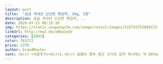```yaml
---
layout: post 
title:  "곰곰 국내산 신선한 햇감자, 1kg, 1봉" 
description: 곰곰 국내산 신선한 햇감자, ..
date: 2020-07-21 06:15:10 
img: https://static.coupangcdn.com/image/retail/images/515743752899172-0f32c471-74b9-4e09-ad7d-b42b3474a4ca.jpg 
linkUrl: http://me2.do/xHbaJxUV 
categories: [1003] 
color: 7E57C2 
price: 2370 
author: brandMaster 
cont: <br/> <사용후기><br/>1.<br/> 칼륨이 풍부 중간 크기의 감자 하나에는 약 897mg의 칼륨이 함유되어 있다.<br/> 충분한 칼륨 섭취는 혈압을 올리는 작용을 하는 나트륨을 체외로 배출해주기 때문에 혈압강하 및 혈관건강에 도움이 된다.<br/><br/>10.<br/> 피부미용<br/>3.<br/> 식이섬유가 풍부 중간 크기의 감자 하나에는 약 4.<br/>7mg의 식이섬유가 함유되어 있다.<br/> 충분한 식이섬유 섭취는 장내환경개선·내장질환 예방, 변비해소, 콜레스테롤 수치 저하, 혈당 조절 등에 도움이 되며, 먹은 양에 비해 큰 포만감을 주기 때문에 다이어트 식품으로도 활용할 수 있다.<br/><br/>4.<br/> 항산화 감자에는 비타민C, 폴리페놀 등의 항산화 성분이 함유되어 있다.<br/> 평소에 꾸준히 섭취하면 활성산소로 인한 각종 질병과 세포의 노화 및 산화를 예방하는데 도움이 된다.<br/> 감자의 해당 효능은 적색감자, 보라색감자 등과 같은 유색감자에서 더 강력한 것으로 보고 되었다.<br/><br/>5.<br/> 암 예방 연구자료와 특허자료는 감자의 껍질이 암세포 증식을 억제하는 효능이 있음을 언급하고 있다.<br/> 가능하다면 감자를 깨끗이 씻어 껍찔째 먹는 것이 좋을 것 같다.<br/><br/>5.<br/>12구입 (4,600원)해서 먹었는데 맛이 좋아 재구매 했어요.<br/> 이번에도 역시 알이 단단하고 맛이 있네요.<br/> 굵기가 큰편은  아니고 감자철이라  그런지  가격은 (3,300원) 첫 구매시 보다 1,300원 내렸네요.<br/><br/>6.<br/> 위궤양 억제 연구자료에 의하면, 감자의 녹말이 궤양 형성을 억제하는 효능이 있다고 한다.<br/> 아침 일찍 공복에 감자 한 개를 갈아 생즙을 낸 뒤 위의 물을 버리고 가라앉은 앙금만 먹으면 위궤양 치료에 도움이 되고, 소화기능도 튼튼해진다.<br/><br/>7,빈혈예방과 치료<br/>8.<br/> 당뇨병 예방<br/>9.<br/> 스트레스 해소<br/>◎ 가격  3,300원 (1kg×1봉지)<br/>◎ 배송  2020년 06월 13일 (토)<br/>◎ 주문  2020년 06월 12일 (금) <br/> - <첫번째구매><br/>☆☆☆ 감자 보관법 ☆☆☆<br/> 
---
```

 